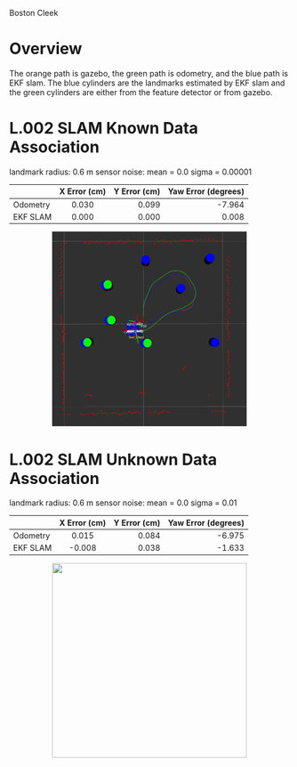 Boston Cleek

# Overview
The orange path is gazebo, the green path is odometry, and the blue path is EKF slam. The blue cylinders are the landmarks estimated by EKF slam and the green cylinders are either from the feature detector or from gazebo.

# L.002 SLAM Known Data Association


landmark radius: 0.6 m
sensor noise: mean = 0.0 sigma = 0.00001

|          |      X Error (cm)      |  Y Error (cm) |  Yaw Error  (degrees) |
|----------|:-----------------:|---------:|-----------:|
|  Odometry  |  0.030     |   0.099    |     -7.964      |
| EKF SLAM   |     0.000      |   0.000    |     0.008       |

<p align="center">
  <img src="nuslam/media/ekf_known.png" width="350" height="350"/>
</p>


# L.002 SLAM Unknown Data Association

landmark radius: 0.6 m
sensor noise: mean = 0.0 sigma = 0.01

|          |      X Error (cm)      |  Y Error (cm) |  Yaw Error  (degrees) |
|----------|:-----------------:|---------:|-----------:|
|  Odometry  |  0.015     |   0.084   |     -6.975      |
| EKF SLAM   |     -0.008      |   0.038    |     -1.633      |


<p align="center">
  <img src="nuslam/images/ekf_unknown.png" width="350" height="350"/>
</p>

